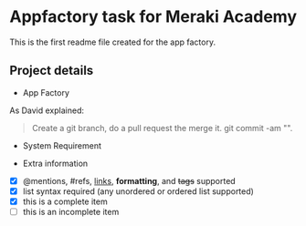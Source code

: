 # Appfactory task for Meraki Academy

This is the first readme file created for the app factory.

## Project details

- App Factory

As David explained:

> Create a git branch, do a pull request the merge it.
> git commit -am "".

- System Requirement

- Extra information

- [x] @mentions, #refs, [links](), **formatting**, and <del>tags</del> supported
- [x] list syntax required (any unordered or ordered list supported)
- [x] this is a complete item
- [ ] this is an incomplete item
